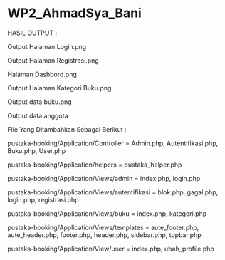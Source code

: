 # WP2_AhmadSya_Bani

HASIL OUTPUT :

Output Halaman Login.png

Output Halaman Registrasi.png

Halaman Dashbord.png

Output Halaman Kategori Buku.png

Output data buku.png

Output data anggota

File Yang Ditambahkan Sebagai Berikut :

pustaka-booking/Application/Controller = Admin.php, Autentifikasi.php, Buku.php, User.php

pustaka-booking/Application/helpers = pustaka_helper.php

pustaka-booking/Application/Views/admin = index.php, login.php

pustaka-booking/Application/Views/autentifikasi = blok.php, gagal.php, login.php, registrasi.php

pustaka-booking/Application/Views/buku = index.php, kategori.php

pustaka-booking/Application/Views/templates = aute_footer.php, aute_header.php, footer.php, header.php, sidebar.php, topbar.php

pustaka-booking/Application/View/user = index.php, ubah_profile.php
